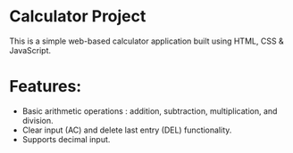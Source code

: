 # Calculator Project

This is a simple web-based calculator application built using HTML, CSS & JavaScript.

# Features:

- Basic arithmetic operations : addition, subtraction, multiplication, and division.
- Clear input (AC) and delete last entry (DEL) functionality.
- Supports decimal input.
